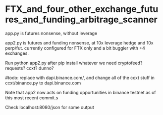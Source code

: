 # FTX_and_four_other_exchange_futures_and_funding_arbitrage_scanner


app.py is futures nonsense, without leverage


app2.py is futures and funding nonsense, at 10x leverage hedge and 10x perp/fut. currently configured for FTX only and a bit buggier with +4 exchanges.


Run python app2.py after pip install whatever we need cryptofeed? requests? ccxt? dunno? 


#todo: replace with dapi.binance.com/, and change all of the ccxt stuff in ccxt/binance.py to dapi.binance.com


Note that app2 now acts on funding opportunities in binance testnet as of this most recent commit.s


Check localhost:8080/json for some output